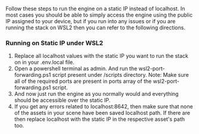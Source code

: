 Follow these steps to run the engine on a static IP instead of localhost. In most cases you should be able to simply access the engine using the public IP assigned to your device, but if you run into any issues or if you are running the stack on WSL2 then you can refer to the following directions.

### Running on Static IP under WSL2

1. Replace all localhost values with the static IP you want to run the stack on in your .env.local file.
2. Open a powershell terminal as admin. And run the wsl2-port-forwarding.ps1 script present under /scripts directory. 
Note: Make sure all of the required ports are present in ports array of the wsl2-port-forwarding.ps1 script.
3. And now just run the engine as you normally would and everything should be accessible over the static IP.
4. If you get any errors related to localhost:8642, then make sure that none of the assets in your scene have been saved localhost path. If there are then replace localhost with the static IP in the respective asset's path too.